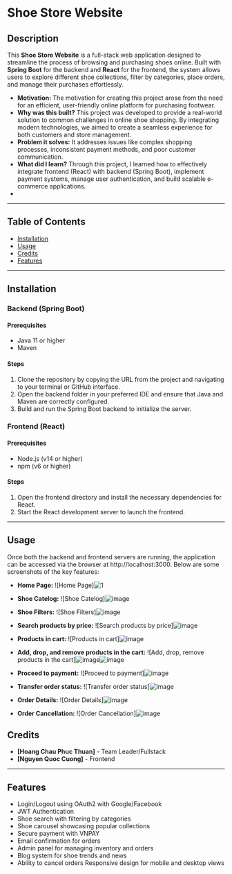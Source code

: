 # **Shoe Store Website**
## Description
This **Shoe Store Website** is a full-stack web application designed to streamline the process of browsing and purchasing shoes online. Built with **Spring Boot** for the backend and **React** for the frontend, the system allows users to explore different shoe collections, filter by categories, place orders, and manage their purchases effortlessly.

- **Motivation:** The motivation for creating this project arose from the need for an efficient, user-friendly online platform for purchasing footwear.
- **Why was this built?** This project was developed to provide a real-world solution to common challenges in online shoe shopping. By integrating modern technologies, we aimed to create a seamless experience for both customers and store management.
- **Problem it solves:** It addresses issues like complex shopping processes, inconsistent payment methods, and poor customer communication.
- **What did I learn?** Through this project, I learned how to effectively integrate frontend (React) with backend (Spring Boot), implement payment systems, manage user authentication, and build scalable e-commerce applications.
- 
----

## Table of Contents
- [Installation](#installation)
- [Usage](#usage)
- [Credits](#credits)
- [Features](#features)
  
---

## Installation

### Backend (Spring Boot)

#### Prerequisites
- Java 11 or higher
- Maven
  
#### Steps
1. Clone the repository by copying the URL from the project and navigating to your terminal or GitHub interface.
2. Open the backend folder in your preferred IDE and ensure that Java and Maven are correctly configured.
3. Build and run the Spring Boot backend to initialize the server.
   
### Frontend (React)

#### Prerequisites
- Node.js (v14 or higher)
- npm (v6 or higher)
  
#### Steps
1. Open the frontend directory and install the necessary dependencies for React.
2. Start the React development server to launch the frontend.

---

## Usage

Once both the backend and frontend servers are running, the application can be accessed via the browser at http://localhost:3000. Below are some screenshots of the key features:

- **Home Page:**
![Home Page]![1](https://github.com/user-attachments/assets/e7e7eb55-a3b4-4b3c-9446-e170c1fabb4f)



- **Shoe Catelog:**
![Shoe Catelog]![image](https://github.com/user-attachments/assets/f7f40335-4be7-4eb7-be07-6159e5b0085a)



- **Shoe Filters:**
![Shoe Filters]![image](https://github.com/user-attachments/assets/93147de4-6da0-40c8-859c-e75189bdc240)



- **Search products by price:**
![Search products by price]![image](https://github.com/user-attachments/assets/11979baa-9649-4f7c-b600-d5113af90c3f)



- **Products in cart:**
![Products in cart]![image](https://github.com/user-attachments/assets/286840e6-692c-44ec-b915-8cca32153ba6)



- **Add, drop, and remove products in the cart:**
![Add, drop, remove products in the cart]![image](https://github.com/user-attachments/assets/33e61482-80d1-4956-9a63-9f72bea97d3c)![image](https://github.com/user-attachments/assets/d9ee9733-6c43-4ef2-bca6-277dd1636f9a)



- **Proceed to payment:**
![Proceed to payment]![image](https://github.com/user-attachments/assets/b40fd319-c151-41ab-a7e4-414c7aa9f0d9)



- **Transfer order status:**
![Transfer order status]![image](https://github.com/user-attachments/assets/60584be5-d6bb-4a7e-aa63-3795500ef714)



- **Order Details:**
![Order Details]![image](https://github.com/user-attachments/assets/5a697d66-456f-495e-a3a5-f80c5f195926)



- **Order Cancellation:**
![Order Cancellation]![image](https://github.com/user-attachments/assets/e41c9222-2c69-4842-8530-28a45dfcfe2d)



## Credits
- **[Hoang Chau Phuc Thuan]** - Team Leader/Fullstack
- **[Nguyen Quoc Cuong]** - Frontend
---

## Features
- Login/Logout using OAuth2 with Google/Facebook
- JWT Authentication
- Shoe search with filtering by categories
- Shoe carousel showcasing popular collections
- Secure payment with VNPAY
- Email confirmation for orders
- Admin panel for managing inventory and orders
- Blog system for shoe trends and news
- Ability to cancel orders
Responsive design for mobile and desktop views
